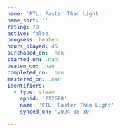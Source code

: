 ```yaml
---
name: 'FTL: Faster Than Light'
name_sort: ''
rating: 79
active: false
progress: beaten
hours_played: 45
purchased_on: .nan
started_on: .nan
beaten_on: .nan
completed_on: .nan
mastered_on: .nan
identifiers:
  - type: steam
    appid: '212680'
    name: 'FTL: Faster Than Light'
    synced_on: '2024-08-30'

---
```

